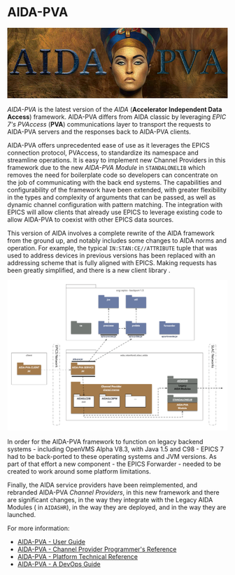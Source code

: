 # AIDA-PVA
![AIDA-PVA](images/aida-pva-logo-oil.png)

_AIDA-PVA_ is the latest version of the _AIDA_ (**Accelerator Independent Data Access**) framework. AIDA-PVA differs from AIDA classic by leveraging _EPIC 7's_
_PVAccess_ (**PVA**) communications layer to transport the requests to AIDA-PVA servers and the responses back to AIDA-PVA clients.

AIDA-PVA offers unprecedented ease of use as it leverages the EPICS connection protocol, PVAccess, to standardize its namespace
and streamline operations.  It is easy to implement new Channel Providers in this framework due to the new _AIDA-PVA Module_ in 
`STANDALONELIB` which removes the need for boilerplate code so developers can concentrate on the job of communicating with the back end
systems.  The capabilities and configurability of the framework have been extended, with greater flexibility in the types and complexity of 
arguments that can be passed, as well as dynamic channel configuration with pattern matching.  The integration with EPICS will allow clients
that already use EPICS to leverage existing code to allow AIDA-PVA to coexist with other EPICS data sources.

This version of AIDA involves a complete rewrite of the AIDA framework from the ground up, and notably includes some
changes to AIDA norms and operation.  For example, the typical `IN:STAN:CE//ATTRIBUTE` tuple that was used to address 
devices in previous versions has been replaced with an addressing scheme that is fully aligned with EPICS. 
Making requests has been greatly simplified, and there is a new client library . 

![System Diagram](images/aida-pva.png)

In order for the AIDA-PVA framework to function on legacy backend systems - including OpenVMS Alpha V8.3, with Java 1.5 and C98 -
EPICS 7 had to be back-ported to these operating systems and JVM versions.  As part of that effort a new component - the EPICS Forwarder - 
needed to be created to work around some platform limitations.

Finally, the AIDA service providers have been reimplemented, and rebranded AIDA-PVA _Channel Providers_,  in this new framework and 
there are significant changes, in the way they integrate with the Legacy AIDA Modules ( in `AIDASHR`), in the way they are deployed, and 
in the way they are launched.

For more information:

* [AIDA-PVA - User Guide](1_00_User_Guide.md)
* [AIDA-PVA - Channel Provider Programmer's Reference](2_0_Channel_Provider_Programmers_Reference.md)
* [AIDA-PVA - Platform Technical Reference](3_0_Platform_Technical_Reference.md)
* [AIDA-PVA - A DevOps Guide](4_0_A_DevOps_Guide_to_AIDA_PVA.md)

